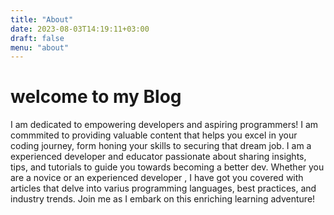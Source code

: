```yaml
---
title: "About"
date: 2023-08-03T14:19:11+03:00
draft: false
menu: "about"
---
```

# welcome to my Blog

I am dedicated to empowering developers and aspiring programmers! I am commmited to providing valuable content that helps you excel in your coding journey, form honing your skills to securing that dream job. I am a experienced developer and educator passionate about sharing insights, tips, and tutorials to guide you towards becoming a better dev. Whether you are a novice or an experienced developer , I have got you covered with articles that delve into varius programming languages, best practices, and industry trends. Join me as I embark on this enriching learning adventure!  
